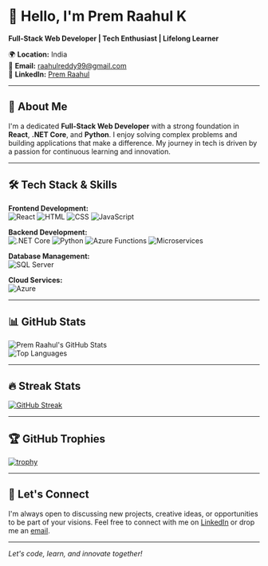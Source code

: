 # 👋 Hello, I'm Prem Raahul K

**Full-Stack Web Developer | Tech Enthusiast | Lifelong Learner**

🌍 **Location:** India  
📧 **Email:** [raahulreddy99@gmail.com](mailto:raahulreddy99@gmail.com)  
🔗 **LinkedIn:** [Prem Raahul](https://www.linkedin.com/in/premraahul/)

---

## 🌟 About Me

I'm a dedicated **Full-Stack Web Developer** with a strong foundation in **React**, **.NET Core**, and **Python**. I enjoy solving complex problems and building applications that make a difference. My journey in tech is driven by a passion for continuous learning and innovation.

---

## 🛠️ Tech Stack & Skills

**Frontend Development:**  
![React](https://img.shields.io/badge/React-61DAFB?style=flat-square&logo=react&logoColor=white) ![HTML](https://img.shields.io/badge/HTML5-E34F26?style=flat-square&logo=html5&logoColor=white) ![CSS](https://img.shields.io/badge/CSS3-1572B6?style=flat-square&logo=css3&logoColor=white) ![JavaScript](https://img.shields.io/badge/JavaScript-F7DF1E?style=flat-square&logo=javascript&logoColor=black)

**Backend Development:**  
![.NET Core](https://img.shields.io/badge/.NET_Core-512BD4?style=flat-square&logo=dotnet&logoColor=white) ![Python](https://img.shields.io/badge/Python-3776AB?style=flat-square&logo=python&logoColor=white) ![Azure Functions](https://img.shields.io/badge/Azure_Functions-0062AD?style=flat-square&logo=azure-functions&logoColor=white) ![Microservices](https://img.shields.io/badge/Microservices-FF6F00?style=flat-square&logo=microservices&logoColor=white)

**Database Management:**  
![SQL Server](https://img.shields.io/badge/SQL_Server-CC2927?style=flat-square&logo=microsoft-sql-server&logoColor=white)

**Cloud Services:**  
![Azure](https://img.shields.io/badge/Azure-0078D4?style=flat-square&logo=microsoft-azure&logoColor=white)

---

## 📊 GitHub Stats

![Prem Raahul's GitHub Stats](https://github-readme-stats.vercel.app/api?username=PremRaahul-K&show_icons=true&theme=radical)  
![Top Languages](https://github-readme-stats.vercel.app/api/top-langs/?username=PremRaahul-K&layout=compact&theme=radical)

---

## 🔥 Streak Stats

[![GitHub Streak](https://github-readme-streak-stats.herokuapp.com/?user=PremRaahul-K&theme=radical)](https://git.io/streak-stats)

---

## 🏆 GitHub Trophies

[![trophy](https://github-profile-trophy.vercel.app/?username=PremRaahul-K&theme=radical)](https://github.com/ryo-ma/github-profile-trophy)

---

## 🤝 Let's Connect

I'm always open to discussing new projects, creative ideas, or opportunities to be part of your visions. Feel free to connect with me on [LinkedIn](https://www.linkedin.com/in/premraahul/) or drop me an [email](mailto:raahulreddy99@gmail.com).

---

*Let's code, learn, and innovate together!*
